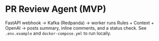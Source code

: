# PR Review Agent (MVP)
FastAPI webhook → Kafka (Redpanda) → worker runs Rules + Context + OpenAI → posts summary, inline comments, and a status check.
See `.env.example` and `docker-compose.yml` to run locally.
